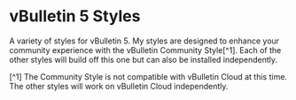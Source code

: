 # vBulletin 5 Styles

A variety of styles for vBulletin 5. My styles are designed to enhance your community experience with the vBulletin Community Style[^1]. Each of the other styles will build off this one but can also be installed independently.





[^1] The Community Style is not compatible with vBulletin Cloud at this time. The other styles will work on vBulletin Cloud independently.